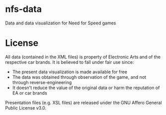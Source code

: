# nfs-data
Data and data visualization for Need for Speed games

# License
All data (contained in the XML files) is property of Electronic Arts and of the respective car brands. It is believed to fall under fair use since:
 - The present data visualization is made available for free
 - The data was obtained through observation of the game, and not through reverse-engineering
 - It doesn't reduce the value of the original data or harm the reputation of EA or car brands

Presentation files (e.g. XSL files) are released under the GNU Affero General Public License v3.0.
